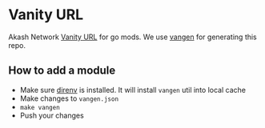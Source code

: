 # Vanity URL

Akash Network [Vanity URL](https://gianarb.it/blog/go-mod-vanity-url) for go mods.
We use [vangen](https://github.com/leighmcculloch/vangen) for generating this repo.

## How to add a module

- Make sure [direnv](https://direnv.net) is installed. It will install `vangen` util into local cache
- Make changes to `vangen.json`
- `make vangen`
- Push your changes
